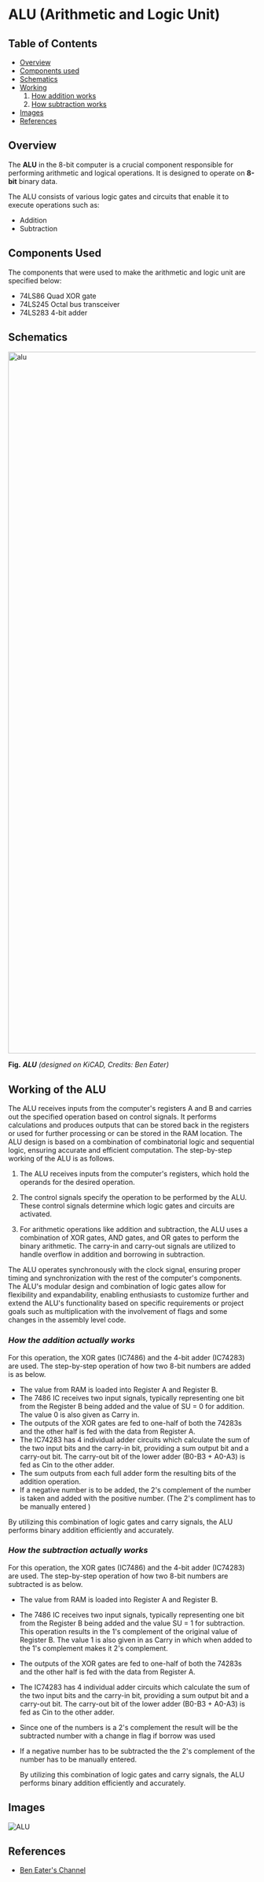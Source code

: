 # ALU (Arithmetic and Logic Unit)

## Table of Contents 
- [Overview](#Overview)
- [Components used](#Components-Used)
- [Schematics](#Schematics)
- [Working](#Working-of-the-ALU)
    1. [How addition works](#How-the-addition-actually-works)
    2. [How subtraction works](How-the-subtraction-actually-works)
- [Images](#Images)
- [References](#References)

## Overview

The **ALU**  in the 8-bit computer is a crucial component responsible for performing arithmetic and logical operations. It is designed to operate on **8-bit** binary data.

The ALU consists of various logic gates and circuits that enable it to execute operations such as:
- Addition
- Subtraction

## Components Used 

The components that were used to make the arithmetic and logic unit are specified below:
- 74LS86 Quad XOR gate 
- 74LS245 Octal bus transceiver 
- 74LS283 4-bit adder

## Schematics



<img width="1427" alt="alu" src="https://github.com/Abhilash-bhat/EightBitComputer/assets/80198193/13209e4d-6148-416f-b53f-6015e69ee35f">
                                                                   
**Fig.** ***ALU*** *(designed on KiCAD, Credits: Ben Eater)*

## Working of the ALU

The ALU receives inputs from the computer's registers A and B and carries out the specified operation based on control signals. It performs calculations and produces outputs that can be stored back in the registers or used for further processing or can be stored in the RAM location. The ALU design is based on a combination of combinatorial logic and sequential logic, ensuring accurate and efficient computation. The step-by-step working of the ALU is as follows. 

1. The ALU receives inputs from the computer's registers, which hold the operands for the desired operation.

2. The control signals specify the operation to be performed by the ALU. These control signals determine which logic gates and circuits are activated.

3. For arithmetic operations like addition and subtraction, the ALU uses a combination of XOR gates, AND gates, and OR gates to perform the binary arithmetic. The carry-in and carry-out signals are utilized to handle overflow in addition and borrowing in subtraction.

The ALU operates synchronously with the clock signal, ensuring proper timing and synchronization with the rest of the computer's components. The ALU's modular design and combination of logic gates allow for flexibility and expandability, enabling enthusiasts to customize further and extend the ALU's functionality based on specific requirements or project goals such as multiplication with the involvement of flags and some changes in the assembly level code. 

### *How the addition actually works* 

For this operation, the XOR gates (IC7486) and the 4-bit adder (IC74283) are used. The step-by-step operation of how two 8-bit numbers are added is as below.
- The value from RAM is loaded into Register A and Register B.
- The 7486 IC receives two input signals, typically representing one bit from the Register B being added and the value of SU = 0 for addition. The value 0 is also given as Carry in.
- The outputs of the XOR gates are fed to one-half of both the 74283s and the other half is fed with the data from Register A. 
- The IC74283 has 4 individual adder circuits which calculate the sum of the two input bits and the carry-in bit, providing a sum output 
  bit and a carry-out bit. The carry-out bit of the lower adder (B0-B3 + A0-A3) is fed as Cin to the other adder.
- The sum outputs from each full adder form the resulting bits of the addition operation.
- If a negative number is to be added, the 2's complement of the number is taken and added with the positive number. (The 2's compliment has to be manually entered )

By utilizing this combination of logic gates and carry signals, the ALU performs binary addition efficiently and accurately. 

### *How the subtraction actually works*

For this operation, the XOR gates (IC7486) and the 4-bit adder (IC74283) are used. The step-by-step operation of how two 8-bit numbers are subtracted is as below.
- The value from RAM is loaded into Register A and Register B.
- The 7486 IC receives two input signals, typically representing one bit from the Register B being added and the value SU = 1 for subtraction. This operation results in the 1's complement of the original value of Register B. The value 1 is also given in as Carry in which when added to the 1's complement makes it 2's complement.
- The outputs of the XOR gates are fed to one-half of both the 74283s and the other half is fed with the data from Register A.
- The IC74283 has 4 individual adder circuits which calculate the sum of the two input bits and the carry-in bit, providing a sum output 
  bit and a carry-out bit. The carry-out bit of the lower adder (B0-B3 + A0-A3) is fed as Cin to the other adder.
- Since one of the numbers is a 2's complement the result will be the subtracted number with a change in flag if borrow was used
- If a negative number has to be subtracted the the 2's complement of the number has to be manually entered.

  By utilizing this combination of logic gates and carry signals, the ALU performs binary addition efficiently and accurately.


## Images

![ALU](https://github.com/Abhilash-bhat/EightBitComputer/assets/80198193/369de57d-d5b0-4e57-bd4d-c072fecab275)



## References 


* [Ben Eater's Channel](https://www.youtube.com/playlist?list=PLowKtXNTBypGqImE405J2565dvjafglHU)


